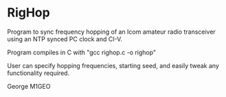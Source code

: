 # RigHop
Program to sync frequency hopping of an Icom amateur radio transceiver using an NTP synced PC clock and CI-V.

Program compiles in C with "gcc righop.c -o righop"

User can specify hopping frequencies, starting seed, and easily tweak any functionality required.

George
M1GEO
